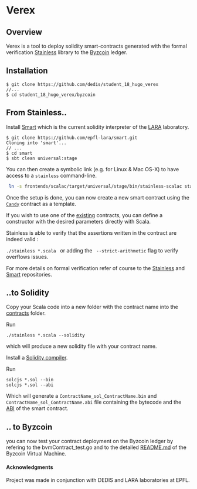 # Verex

## Overview




Verex is a tool to deploy solidity smart-contracts generated with the formal verification [Stainless](https://github.com/epfl-lara/stainless) library  to the [Byzcoin](https://github.com/dedis/cothority/tree/master/byzcoin) ledger.

## Installation

```
$ git clone https://github.com/dedis/student_18_hugo_verex
//...
$ cd student_18_hugo_verex/byzcoin
```


## From Stainless..

Install [Smart](https://github.com/epfl-lara/smart) which is the current solidity interpreter of the [LARA](https://github.com/epfl-lara) laboratory.
```
$ git clone https://github.com/epfl-lara/smart.git
Cloning into 'smart'...
// ...
$ cd smart
$ sbt clean universal:stage  
```
You can then create a symbolic link (e.g. for Linux & Mac OS-X) to have access 
to a ``stainless`` command-line. 

```bash
 ln -s frontends/scalac/target/universal/stage/bin/stainless-scalac stainless
```
Once the setup is done, you can now create a new smart contract using the  [`Candy`](frontends/benchmarks/smartcontracts/valid/Candy.scala) contract as a template. 

If you wish to use one of the [existing](frontends/benchmarks/smartcontracts/valid)  contracts, you can define a constructor with the desired parameters directly with Scala.  
 
Stainless is able to verify that the assertions written in the contract are indeed valid : 

```./stainless *.scala ``` or adding the ``` --strict-arithmetic``` flag to verify overflows issues. 

For more details on formal verification refer of course to the [Stainless](https://github.com/epfl-lara/stainless) and [Smart](https://github.com/epfl-lara/smart) repositories.


## ..to Solidity

Copy your Scala code into a new folder with the contract name into the [contracts](byzcoin/contracts) folder.

Run 

```./stainless *.scala --solidity ```

which will produce a new solidity file with your contract name. 

Install a [Solidity compiler](https://solidity.readthedocs.io/en/v0.4.24/installing-solidity.html).

Run 

``` 
solcjs *.sol --bin
solcjs *.sol --abi
```

Which will generate a `ContractName_sol_ContractName.bin` and `ContractName_sol_ContractName.abi` file containing the bytecode and the [ABI](https://solidity.readthedocs.io/en/develop/abi-spec.html) of the smart contract.
 
## .. to Byzcoin

you can now test your contract deployment on the Byzcoin ledger by refering to the bvmContract_test.go and to the detailed [README.md](byzcoin/README.md) of the Byzcoin Virtual Machine.

#### Acknowledgments
Project was made in conjunction with DEDIS and LARA laboratories at EPFL. 




 






  

 





